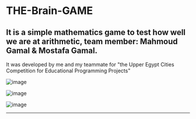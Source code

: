# THE-Brain-GAME

 It is a simple mathematics game to test how well we are at arithmetic, team member: Mahmoud Gamal & Mostafa Gamal.
---
It was developed by me and my teammate for "the Upper Egypt Cities Competition for Educational Programming Projects"

![image](https://user-images.githubusercontent.com/54937357/154539531-9b586eed-c2d0-44f4-8e8d-a0c00fd66b95.png)

![image](https://user-images.githubusercontent.com/54937357/154540683-a58dad77-dabd-4bbe-bab4-59af34f2e9d1.png)

![image](https://user-images.githubusercontent.com/54937357/154540932-927369bf-1e9c-4419-8dd1-c734dae04317.png)

---

